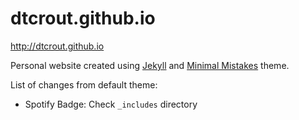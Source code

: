 # dtcrout.github.io

http://dtcrout.github.io

Personal website created using [Jekyll](https://jekyllrb.com/)
and [Minimal Mistakes](https://mmistakes.github.io/minimal-mistakes/) theme.

List of changes from default theme:

* Spotify Badge: Check `_includes` directory
